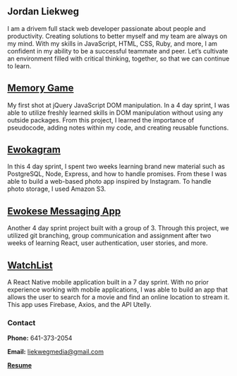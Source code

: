 ## Jordan Liekweg

I am a drivem full stack web developer passionate about people and productivity. Creating solutions to better myself and my team are always on my mind. With my skills in JavaScript, HTML, CSS, Ruby, and more, I am confident in my ability to be a successful teammate and peer. Let’s cultivate an environment filled with critical thinking, together, so that we can continue to learn. 


## [Memory Game](http://elastic-volhard-069df6.bitballoon.com/)
My first shot at jQuery JavaScript DOM manipulation. In a 4 day sprint, I was able to utilize freshly learned skills in DOM manipulation without using any outside packages. From this project, I learned the importance of pseudocode, adding notes within my code, and creating reusable functions.

## [Ewokagram](https://ewokagram.herokuapp.com/)
In this 4 day sprint, I spent two weeks learning brand new material such as PostgreSQL, Node, Express, and how to handle promises. From these I was able to build a web-based photo app inspired by Instagram. To handle photo storage, I used Amazon S3.

## [Ewokese Messaging App](https://github.com/Lickway/Ewokese)
Another 4 day sprint project built with a group of 3. Through this project, we utilized git branching, group communication and assignment after two weeks of learning React, user authentication, user stories, and more. 

## [WatchList](https://github.com/Lickway/WatchList)
A React Native mobile application built in a 7 day sprint. With no prior experience working with mobile applications, I was able to build an app that allows the user to search for a movie and find an online location to stream it. This app uses Firebase, Axios, and the API Utelly.


### Contact

**Phone:** 641-373-2054

**Email:** liekwegmedia@gmail.com

**[Resume](https://drive.google.com/open?id=1Tk33-Rq61OBWPV8fPkI8pr9-KWsBfBeR)**
